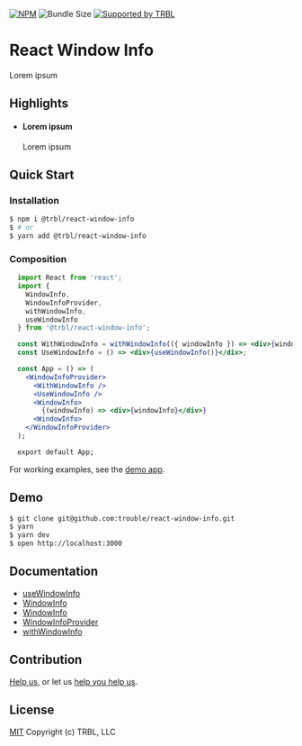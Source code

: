 [![NPM](https://img.shields.io/npm/v/@trbl/react-window-info)](https://www.npmjs.com/@trbl/react-window-info)
![Bundle Size](https://img.shields.io/bundlephobia/minzip/@trbl/react-window-info?label=zipped)
[![Supported by TRBL](https://img.shields.io/badge/supported_by-TRBL-black)](https://github.com/trouble)

# React Window Info

Lorem ipsum

## Highlights

- #### Lorem ipsum
  Lorem ipsum

## Quick Start

### Installation

```bash
$ npm i @trbl/react-window-info
$ # or
$ yarn add @trbl/react-window-info
```

### Composition

```jsx
  import React from 'react';
  import {
    WindowInfo,
    WindowInfoProvider,
    withWindowInfo,
    useWindowInfo
  } from '@trbl/react-window-info';

  const WithWindowInfo = withWindowInfo(({ windowInfo }) => <div>{windowInfo}</div>);
  const UseWindowInfo = () => <div>{useWindowInfo()}</div>;

  const App = () => (
    <WindowInfoProvider>
      <WithWindowInfo />
      <UseWindowInfo />
      <WindowInfo>
        {(windowInfo) => <div>{windowInfo}</div>}
      <WindowInfo>
    </WindowInfoProvider>
  );

  export default App;
```

For working examples, see the [demo app](./demo/App.demo.js).

## Demo

```bash
$ git clone git@github.com:trouble/react-window-info.git
$ yarn
$ yarn dev
$ open http://localhost:3000
```

## Documentation

  - [useWindowInfo](./src/useWindowInfo/README.md)
  - [WindowInfo](./src/WindowInfo/README.md)
  - [WindowInfo](./src/WindowInfo/README.md)
  - [WindowInfoProvider](./src/WindowInfoProvider/README.md)
  - [withWindowInfo](./src/withWindowInfo/README.md)

## Contribution

[Help us,](https://github.com/trouble/.github/blob/master/CONTRIBUTING.md) or let us [help you help us](https://github.com/trouble/.github/blob/master/SUPPORT.md).

## License

[MIT](https://github.com/trouble/react-window-info/blob/master/LICENSE) Copyright (c) TRBL, LLC
